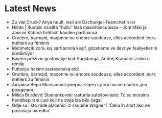 # Latest News
-  Zu viel Druck? Anya heult, weil sie Dschungel-Teamchefin ist
-  Hiihto | Ruotsin naisilta ”hullu” kisa maailman­cupissa – Joni Mäki ja Jasmin Kähärä hiihtivät kauden parhaansa
-  Grutière, barmaid, maçonne ou encore soudeuse, elles accordent leurs métiers au féminin
-  Mehmetçik zorlu kış şartlarında keşif, gözetleme ve devriye faaliyetlerini sürdürüyor
-  Bayern preživio gostovanje kod Augsburga, Andrej Kramarić zabio u remiju
-  Futbolçu hakimi xəstəxanalıq etdi
-  Grutière, barmaid, maçonne ou encore soudeuse, elles accordent leurs métiers au féminin
-  Актриса Вера Молчанова умерла через сутки после своего дня рождения
-  Milica Đurđević Stamenkovski rasturila autošoviniste: To su moralno hendikepirani ljudi koji ne stoje iza bilo čega!
-  Gdje su i što rade plaćenici iz skupine Wagner? 'Čeka ih smrt ako ne poslušaju naredbu'
